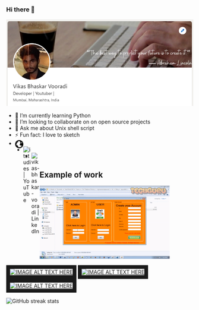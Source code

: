 ### Hi there 👋

![Developer | YouTuber](https://github.com/codeholic24/codeholic24/blob/main/Banner.PNG)

- 🌱 I’m currently learning Python  
- 👯 I’m looking to collaborate on on open source projects  
- 💬 Ask me about Unix shell script  
- ⚡ Fun fact: I love to sketch 
- [<img align="left" alt="shayaaz.weebly.com" width="22px" src="https://raw.githubusercontent.com/iconic/open-iconic/master/svg/globe.svg" />][website]
- [<img align="left" alt="itstudies | YouTube" width="22px" src="https://cdn.jsdelivr.net/npm/simple-icons@v3/icons/youtube.svg" />][youtube]
- [<img align="left" alt="vikas-bhaskar-vooradi | LinkedIn" width="22px" src="https://cdn.jsdelivr.net/npm/simple-icons@v3/icons/linkedin.svg" />][linkedin]

## Example of work 
<img src="https://github.com/codeholic24/codeholic24/blob/main/example.gif" alt="Mini_Project" width="350">

<a href="https://www.youtube.com/watch?v=u-vEzFgQJhY&t=169s
" target="_blank"><img src="http://img.youtube.com/vi/u-vEzFgQJhY/mqdefault.jpg" 
alt="IMAGE ALT TEXT HERE" width="350" height="180" border="10" /></a> <a href="https://youtu.be/h5VgOU8JPlk?list=PLBFjBwVDBdyDdZKY6Mi4GnPbUrno3gACQ
" target="_blank"><img src="http://img.youtube.com/vi/h5VgOU8JPlk/mqdefault.jpg" 
alt="IMAGE ALT TEXT HERE" width="350" height="180" border="10" /></a><a href="https://www.youtube.com/watch?v=SG8RmJzPDvI&list=PLBFjBwVDBdyBROdXQdk8BhWw3WUIJLAVX
" target="_blank"><img src="http://img.youtube.com/vi/SG8RmJzPDvI/mqdefault.jpg" 
alt="IMAGE ALT TEXT HERE" width="350" height="180" border="10" /></a>

 
![GitHub streak stats](https://github-readme-streak-stats.herokuapp.com/?user=codeholic24)  

[website]: http://shayaaz.weebly.com
[youtube]: https://www.youtube.com/channel/UC3o5ofZCvRvBGAW6NYmMjRQ
[linkedin]: https://www.linkedin.com/in/vikas-bhaskar-vooradi/
